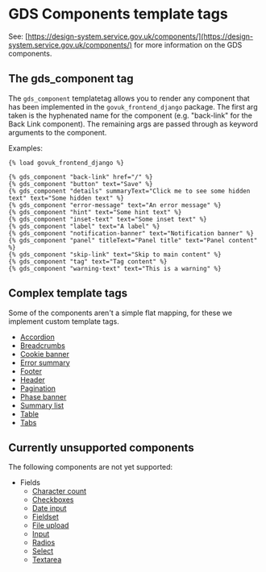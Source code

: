 # GDS Components template tags

See: [https://design-system.service.gov.uk/components/](https://design-system.service.gov.uk/components/) for more information on the GDS components.

## The gds_component tag
The `gds_component` templatetag allows you to render any component that has been implemented in the `govuk_frontend_django` package. The first arg taken is the hyphenated name for the component (e.g. "back-link" for the Back Link component). The remaining args are passed through as keyword arguments to the component.

Examples:

```django
{% load govuk_frontend_django %}

{% gds_component "back-link" href="/" %}
{% gds_component "button" text="Save" %}
{% gds_component "details" summaryText="Click me to see some hidden text" text="Some hidden text" %}
{% gds_component "error-message" text="An error message" %}
{% gds_component "hint" text="Some hint text" %}
{% gds_component "inset-text" text="Some inset text" %}
{% gds_component "label" text="A label" %}
{% gds_component "notification-banner" text="Notification banner" %}
{% gds_component "panel" titleText="Panel title" text="Panel content" %}
{% gds_component "skip-link" text="Skip to main content" %}
{% gds_component "tag" text="Tag content" %}
{% gds_component "warning-text" text="This is a warning" %}
```

## Complex template tags

Some of the components aren't a simple flat mapping, for these we implement custom template tags.

- [Accordion](./accordion.md)
- [Breadcrumbs](./breadcrumbs.md)
- [Cookie banner](./cookie-banner.md)
- [Error summary](./error-summary.md)
- [Footer](./footer.md)
- [Header](./header.md)
- [Pagination](./pagination.md)
- [Phase banner](./phase-banner.md)
- [Summary list](./summary-list.md)
- [Table](./table.md)
- [Tabs](./tabs.md)

## Currently unsupported components

The following components are not yet supported:

- Fields
    - [Character count](https://design-system.service.gov.uk/components/character-count/)
    - [Checkboxes](https://design-system.service.gov.uk/components/checkboxes/)
    - [Date input](https://design-system.service.gov.uk/components/date-input/)
    - [Fieldset](https://design-system.service.gov.uk/components/fieldset/)
    - [File upload](https://design-system.service.gov.uk/components/file-upload/)
    - [Input](https://design-system.service.gov.uk/components/input/)
    - [Radios](https://design-system.service.gov.uk/components/radios/)
    - [Select](https://design-system.service.gov.uk/components/select/)
    - [Textarea](https://design-system.service.gov.uk/components/textarea/)
